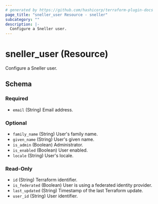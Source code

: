```yaml
---
# generated by https://github.com/hashicorp/terraform-plugin-docs
page_title: "sneller_user Resource - sneller"
subcategory: ""
description: |-
  Configure a Sneller user.
---
```


# sneller_user (Resource)

Configure a Sneller user.



<!-- schema generated by tfplugindocs -->
## Schema

### Required

- `email` (String) Email address.

### Optional

- `family_name` (String) User's family name.
- `given_name` (String) User's given name.
- `is_admin` (Boolean) Administrator.
- `is_enabled` (Boolean) User enabled.
- `locale` (String) User's locale.

### Read-Only

- `id` (String) Terraform identifier.
- `is_federated` (Boolean) User is using a federated identity provider.
- `last_updated` (String) Timestamp of the last Terraform update.
- `user_id` (String) User identifier.


